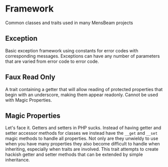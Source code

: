 # Framework #

Common classes and traits used in many MensBeam projects

## Exception ##

Basic exception framework using constants for error codes with corresponding messages. Exceptions can have any number of parameters that are varied from error code to error code.

## Faux Read Only ##

A trait containing a getter that will allow reading of protected properties that begin with an underscore, making them appear readonly. Cannot be used with Magic Properties.

## Magic Properties ##

Let's face it. Getters and setters in PHP sucks. Instead of having getter and setter accessor methods for classes we instead have the `__get` and `__set` magic methods to handle all properties. Not only are they unwieldy to use when you have many properties they also become difficult to handle when inheriting, especially when traits are involved. This trait attempts to create hackish getter and setter methods that can be extended by simple inheritance.
